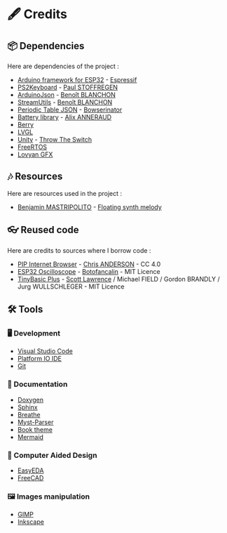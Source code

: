# 🖋️ Credits

## 📦 Dependencies

Here are dependencies of the project :

- [Arduino framework for ESP32](https://github.com/espressif/arduino-esp32) - [Espressif](https://github.com/espressif/)
- [PS2Keyboard](https://github.com/PaulStoffregen/PS2Keyboard) - [Paul STOFFREGEN](https://github.com/PaulStoffregen/)
- [ArduinoJson](https://github.com/bblanchon/ArduinoJson) - [Benoît BLANCHON](https://github.com/bblanchon/)
- [StreamUtils](https://github.com/bblanchon/ArduinoStreamUtils) - [Benoît BLANCHON](https://github.com/bblanchon/)
- [Periodic Table JSON](https://github.com/Bowserinator/Periodic-Table-JSON) - [Bowserinator](https://github.com/Bowserinator/)
- [Battery library](https://github.com/AlixANNERAUD/Battery-Library) - [Alix ANNERAUD](https://github.com/AlixANNERAUD/)
- [Berry](https://github.com/berry-lang/berry)
- [LVGL](https://lvgl.io)
- [Unity](http://www.throwtheswitch.org/unity) - [Throw The Switch](http://www.throwtheswitch.org/)
- [FreeRTOS](https://www.freertos.org/)
- [Lovyan GFX](https://github.com/lovyan03/LovyanGFX)
  
## 🎶 Resources

Here are resources used in the project :

- [Benjamin MASTRIPOLITO](https://benpm.github.io) - [Floating synth melody](https://freeSound.org/people/Lemoncreme/sounds/231578)
  
## 👓 Reused code

Here are credits to sources where I borrow code :

- [PIP Internet Browser](https://github.com/zigwart/PIP-Arduino-Web-Browser) - [Chris ANDERSON](https://github.com/zigwart/) - CC 4.0
- [ESP32 Oscilloscope](https://github.com/botofancalin/M5Stack-ESP32-Oscilloscope) - [Botofancalin](https://github.com/botofancalin/) - MIT Licence
- [TinyBasic Plus](https://github.com/BleuLlama/TinyBasicPlus) - [Scott Lawrence](https://github.com/BleuLlama) / Michael FIELD / Gordon BRANDLY / Jurg WULLSCHLEGER - MIT Licence

## 🛠️ Tools

### 🖥️ Development

- [Visual Studio Code](https://code.visualstudio.com/)
- [Platform IO IDE](https://platformio.org)
- [Git](https://git-scm.com/)
  
### 📝 Documentation

- [Doxygen](https://www.doxygen.nl/index.html)
- [Sphinx](https://www.sphinx-doc.org/en/master/)
- [Breathe](https://breathe.readthedocs.io/en/latest/)
- [Myst-Parser](https://myst-parser.readthedocs.io/en/latest/)
- [Book theme](https://sphinx-book-theme.readthedocs.io/en/stable/)
- [Mermaid](https://mermaid.js.org/#/)

### 📐 Computer Aided Design

- [EasyEDA](https://easyeda.com/)
- [FreeCAD](https://www.freecad.org/)

### 🖼️ Images manipulation

- [GIMP](https://www.gimp.org/)
- [Inkscape](https://inkscape.org/)